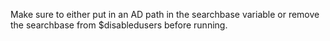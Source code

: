 Make sure to either put in an AD path in the searchbase variable or remove the searchbase from $disabledusers before running.